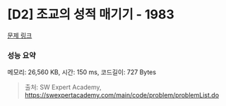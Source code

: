 # [D2] 조교의 성적 매기기 - 1983 

[문제 링크](https://swexpertacademy.com/main/code/problem/problemDetail.do?contestProbId=AV5PwGK6AcIDFAUq) 

### 성능 요약

메모리: 26,560 KB, 시간: 150 ms, 코드길이: 727 Bytes



> 출처: SW Expert Academy, https://swexpertacademy.com/main/code/problem/problemList.do